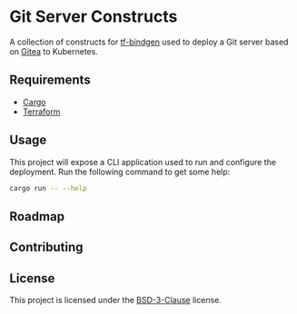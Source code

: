 # Git Server Constructs

<!-- Badges? -->

A collection of constructs for [tf-bindgen] used to deploy a Git server based on [Gitea] to Kubernetes.

[tf-bindgen]: https://github.com/robert-oleynik/tf-bindgen
[Gitea]: https://gitea.io/en-us/

## Requirements

- [Cargo](https://doc.rust-lang.org/cargo/)
- [Terraform](https://www.terraform.io/)

## Usage

This project will expose a CLI application used to run and configure the deployment. Run the following command to get some help:

```sh
cargo run -- --help
```

## Roadmap

<!-- Upcoming changes -->

## Contributing

<!-- TODO: add placeholder text -->

## License

This project is licensed under the [BSD-3-Clause](./LICENSE) license.
